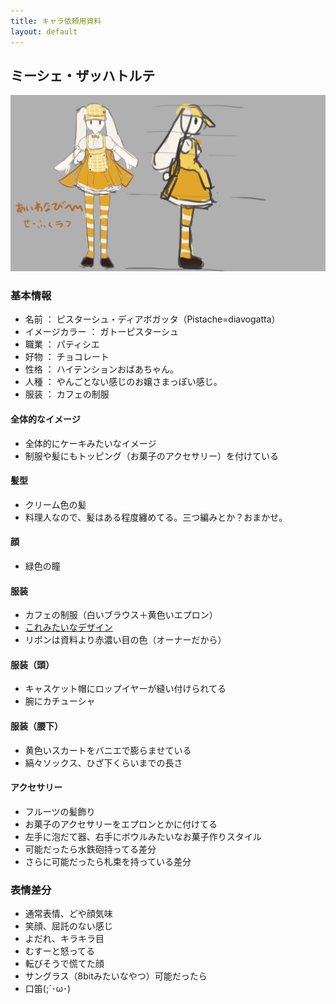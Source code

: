 ```yaml
---
title: キャラ依頼用資料
layout: default
---
```


<a id="chara"></a>
## ミーシェ・ザッハトルテ
![これみたいなデザイン](./cafe_seihuku.png)

### 基本情報
- 名前 ： ピスターシュ・ディアボガッタ（Pistache=diavogatta）
- イメージカラー ： ガトーピスターシュ
- 職業 ： パティシエ
- 好物 ： チョコレート
- 性格 ： ハイテンションおばあちゃん。
- 人種 ： やんごとない感じのお嬢さまっぽい感じ。
- 服装 ： カフェの制服

#### 全体的なイメージ
- 全体的にケーキみたいなイメージ
- 制服や髪にもトッピング（お菓子のアクセサリー）を付けている
#### 髪型
- クリーム色の髪
- 料理人なので、髪はある程度纏めてる。三つ編みとか？おまかせ。
#### 顔
- 緑色の瞳
#### 服装
- カフェの制服（白いブラウス＋黄色いエプロン）
- [これみたいなデザイン](./cafe_seihuku.png)
- リボンは資料より赤濃い目の色（オーナーだから）
#### 服装（頭）
- キャスケット帽にロップイヤーが縫い付けられてる
- 腕にカチューシャ
#### 服装（腰下）
- 黄色いスカートをバニエで膨らませている
- 縞々ソックス、ひざ下くらいまでの長さ
#### アクセサリー
- フルーツの髪飾り
- お菓子のアクセサリーをエプロンとかに付けてる
- 左手に泡だて器、右手にボウルみたいなお菓子作りスタイル
- 可能だったら水鉄砲持ってる差分
- さらに可能だったら札束を持っている差分

### 表情差分
- 通常表情、どや顔気味
- 笑顔、屈託のない感じ
- よだれ、キラキラ目
- むすーと怒ってる
- 転びそうで慌てた顔
- サングラス（8bitみたいなやつ）可能だったら
- 口笛(;´･ω･)